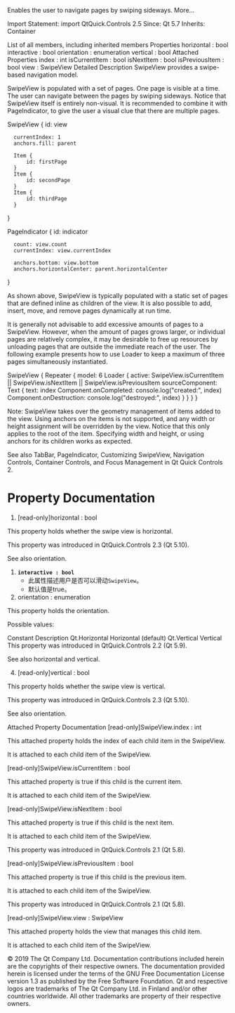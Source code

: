 Enables the user to navigate pages by swiping sideways. More...

Import Statement:	import QtQuick.Controls 2.5
Since:	Qt 5.7
Inherits:	
Container

List of all members, including inherited members
Properties
horizontal : bool
interactive : bool
orientation : enumeration
vertical : bool
Attached Properties
index : int
isCurrentItem : bool
isNextItem : bool
isPreviousItem : bool
view : SwipeView
Detailed Description
SwipeView provides a swipe-based navigation model.



SwipeView is populated with a set of pages. One page is visible at a time. The user can navigate between the pages by swiping sideways. Notice that SwipeView itself is entirely non-visual. It is recommended to combine it with PageIndicator, to give the user a visual clue that there are multiple pages.


  SwipeView {
      id: view

      currentIndex: 1
      anchors.fill: parent

      Item {
          id: firstPage
      }
      Item {
          id: secondPage
      }
      Item {
          id: thirdPage
      }
  }

  PageIndicator {
      id: indicator

      count: view.count
      currentIndex: view.currentIndex

      anchors.bottom: view.bottom
      anchors.horizontalCenter: parent.horizontalCenter
  }

As shown above, SwipeView is typically populated with a static set of pages that are defined inline as children of the view. It is also possible to add, insert, move, and remove pages dynamically at run time.

It is generally not advisable to add excessive amounts of pages to a SwipeView. However, when the amount of pages grows larger, or individual pages are relatively complex, it may be desirable to free up resources by unloading pages that are outside the immediate reach of the user. The following example presents how to use Loader to keep a maximum of three pages simultaneously instantiated.


  SwipeView {
      Repeater {
          model: 6
          Loader {
              active: SwipeView.isCurrentItem || SwipeView.isNextItem || SwipeView.isPreviousItem
              sourceComponent: Text {
                  text: index
                  Component.onCompleted: console.log("created:", index)
                  Component.onDestruction: console.log("destroyed:", index)
              }
          }
      }
  }

Note: SwipeView takes over the geometry management of items added to the view. Using anchors on the items is not supported, and any width or height assignment will be overridden by the view. Notice that this only applies to the root of the item. Specifying width and height, or using anchors for its children works as expected.

See also TabBar, PageIndicator, Customizing SwipeView, Navigation Controls, Container Controls, and Focus Management in Qt Quick Controls 2.

# Property Documentation
1. [read-only]horizontal : bool

This property holds whether the swipe view is horizontal.

This property was introduced in QtQuick.Controls 2.3 (Qt 5.10).

See also orientation.


1. **`interactive : bool`**
   - 此属性描述用户是否可以滑动`SwipeView`。
   - 默认值是true。
1. orientation : enumeration

This property holds the orientation.

Possible values:

Constant	Description
Qt.Horizontal	Horizontal (default)
Qt.Vertical	Vertical
This property was introduced in QtQuick.Controls 2.2 (Qt 5.9).

See also horizontal and vertical.


4. [read-only]vertical : bool

This property holds whether the swipe view is vertical.

This property was introduced in QtQuick.Controls 2.3 (Qt 5.10).

See also orientation.


Attached Property Documentation
[read-only]SwipeView.index : int

This attached property holds the index of each child item in the SwipeView.

It is attached to each child item of the SwipeView.


[read-only]SwipeView.isCurrentItem : bool

This attached property is true if this child is the current item.

It is attached to each child item of the SwipeView.


[read-only]SwipeView.isNextItem : bool

This attached property is true if this child is the next item.

It is attached to each child item of the SwipeView.

This property was introduced in QtQuick.Controls 2.1 (Qt 5.8).


[read-only]SwipeView.isPreviousItem : bool

This attached property is true if this child is the previous item.

It is attached to each child item of the SwipeView.

This property was introduced in QtQuick.Controls 2.1 (Qt 5.8).


[read-only]SwipeView.view : SwipeView

This attached property holds the view that manages this child item.

It is attached to each child item of the SwipeView.


© 2019 The Qt Company Ltd. Documentation contributions included herein are the copyrights of their respective owners.
The documentation provided herein is licensed under the terms of the GNU Free Documentation License version 1.3 as published by the Free Software Foundation.
Qt and respective logos are trademarks of The Qt Company Ltd. in Finland and/or other countries worldwide. All other trademarks are property of their respective owners.
